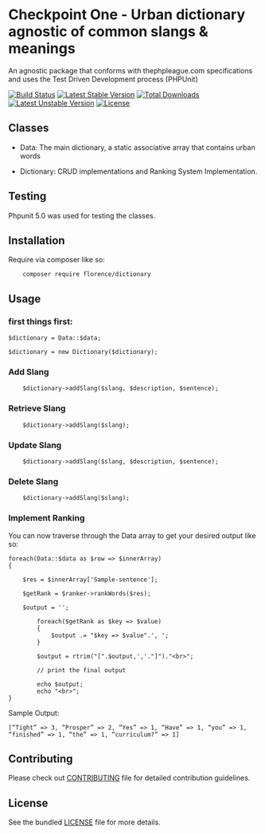 
# Checkpoint One - Urban dictionary agnostic of common slangs & meanings

An agnostic package that conforms with thephpleague.com specifications and uses the Test Driven Development process (PHPUnit)

[![Build Status](https://travis-ci.org/andela-fokosun/Checkpoint1.svg)](https://travis-ci.org/andela-fokosun/Checkpoint1) [![Latest Stable Version](https://poser.pugx.org/florence/dictionary/v/stable)](https://packagist.org/packages/florence/dictionary) [![Total Downloads](https://poser.pugx.org/florence/dictionary/downloads)](https://packagist.org/packages/florence/dictionary) [![Latest Unstable Version](https://poser.pugx.org/florence/dictionary/v/unstable)](https://packagist.org/packages/florence/dictionary) [![License](https://poser.pugx.org/florence/dictionary/license)](https://packagist.org/packages/florence/dictionary)


## Classes
- Data: 
The main dictionary, a static associative array that contains urban words

- Dictionary: 
CRUD implementations and Ranking System Implementation.

## Testing
 Phpunit 5.0 was used for testing the classes.

## Installation

Require via composer like so:

```
    composer require florence/dictionary
```

## Usage

### first things first:

```
$dictionary = Data::$data;

$dictionary = new Dictionary($dictionary); 

```

### Add Slang

```
    $dictionary->addSlang($slang, $description, $sentence);
```

### Retrieve Slang

```
    $dictionary->addSlang($slang);
```

### Update Slang

```
    $dictionary->addSlang($slang, $description, $sentence);
```

### Delete Slang

```
    $dictionary->addSlang($slang);
```



### Implement Ranking

You can now traverse through the Data array to get your desired output like so:

```
foreach(Data::$data as $row => $innerArray)
{   

    $res = $innerArray['Sample-sentence'];

    $getRank = $ranker->rankWords($res);

    $output = '';

        foreach($getRank as $key => $value)
        {
            $output .= "$key => $value".', ';
        }

        $output = rtrim("[".$output,','."]")."<br>";

        // print the final output

        echo $output;
        echo "<br>";
}
```

Sample Output:
```
[“Tight” => 3, “Prosper” => 2, “Yes” => 1, “Have” => 1, “you” => 1, “finished” => 1, “the” => 1, “curriculum?” => 1]

```



## Contributing
Please check out [CONTRIBUTING](CONTRIBUTING.md) file for detailed contribution guidelines.


## License
See the bundled [LICENSE](LICENSE.md) file for more details.